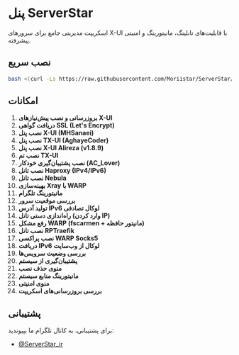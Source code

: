 # پنل ServerStar

اسکریپت مدیریتی جامع برای سرورهای X-UI با قابلیت‌های تانلینگ، مانیتورینگ و امنیتی پیشرفته.

## نصب سریع

```bash
bash <(curl -Ls https://raw.githubusercontent.com/Moriistar/ServerStar/main/install.sh)
```

## امکانات

1. **بروزرسانی و نصب پیش‌نیازهای X-UI**
2. **دریافت گواهی SSL (Let's Encrypt)**
3. **نصب پنل X-UI (MHSanaei)**
4. **نصب پنل TX-UI (AghayeCoder)**
5. **نصب پنل X-UI Alireza (v1.8.9)**
6. **نصب تم TX-UI**
7. **نصب پشتیبان‌گیری خودکار (AC_Lover)**
8. **نصب تانل Haproxy (IPv4/IPv6)**
9. **نصب تانل Nebula**
10. **بهینه‌سازی Xray با WARP**
11. **مانیتورینگ تلگرام**
12. **بررسی موقعیت سرور**
13. **تولید آدرس IPv6 لوکال تصادفی**
14. **راه‌اندازی دستی تانل (وارد کردن IP)**
15. **رفع مشکل WARP (fscarmen + مانیتور حافظه)**
16. **نصب تانل RPTraefik**
17. **نصب پراکسی WARP Socks5**
18. **دریافت IPv6 لوکال از وب‌سایت**
19. **بررسی وضعیت سرویس‌ها**
20. **پشتیبان‌گیری از سیستم**
21. **منوی حذف نصب**
22. **مانیتورینگ منابع سیستم**
23. **منوی امنیتی**
24. **بررسی بروزرسانی‌های اسکریپت**

## پشتیبانی

برای پشتیبانی، به کانال تلگرام ما بپیوندید:
- [@ServerStar_ir](https://t.me/ServerStar_ir)
